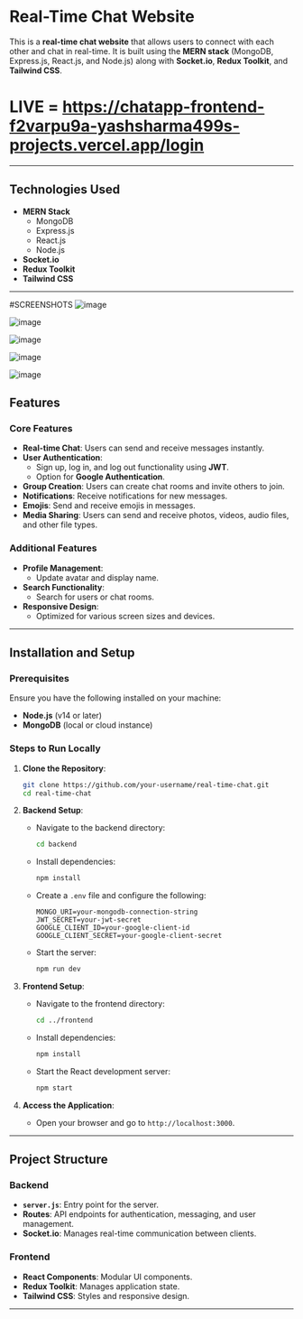 # Real-Time Chat Website

This is a **real-time chat website** that allows users to connect with each other and chat in real-time. It is built using the **MERN stack** (MongoDB, Express.js, React.js, and Node.js) along with **Socket.io**, **Redux Toolkit**, and **Tailwind CSS**.
# LIVE = https://chatapp-frontend-f2varpu9a-yashsharma499s-projects.vercel.app/login
---

## Technologies Used
- **MERN Stack**
  - MongoDB
  - Express.js
  - React.js
  - Node.js
- **Socket.io**
- **Redux Toolkit**
- **Tailwind CSS**

---
#SCREENSHOTS
![image](https://github.com/user-attachments/assets/6078b1e9-a552-41fb-ae2d-f79bb8838354)

![image](https://github.com/user-attachments/assets/eb110b48-b21f-442b-8ed7-298e3958399c)

![image](https://github.com/user-attachments/assets/a3c89147-2a08-44a1-ac3e-a98ce0781892)

![image](https://github.com/user-attachments/assets/6929d8d7-96d5-4a57-9380-79c1e6ec75b5)

![image](https://github.com/user-attachments/assets/6e656128-3cde-4178-bfa9-4114910cf243)














## Features

### Core Features
- **Real-time Chat**: Users can send and receive messages instantly.
- **User Authentication**:
  - Sign up, log in, and log out functionality using **JWT**.
  - Option for **Google Authentication**.
- **Group Creation**: Users can create chat rooms and invite others to join.
- **Notifications**: Receive notifications for new messages.
- **Emojis**: Send and receive emojis in messages.
- **Media Sharing**: Users can send and receive photos, videos, audio files, and other file types.

### Additional Features
- **Profile Management**:
  - Update avatar and display name.
- **Search Functionality**:
  - Search for users or chat rooms.
- **Responsive Design**:
  - Optimized for various screen sizes and devices.

---

## Installation and Setup

### Prerequisites
Ensure you have the following installed on your machine:
- **Node.js** (v14 or later)
- **MongoDB** (local or cloud instance)

### Steps to Run Locally

1. **Clone the Repository**:
   ```bash
   git clone https://github.com/your-username/real-time-chat.git
   cd real-time-chat
   ```

2. **Backend Setup**:
   - Navigate to the backend directory:
     ```bash
     cd backend
     ```
   - Install dependencies:
     ```bash
     npm install
     ```
   - Create a `.env` file and configure the following:
     ```env
     MONGO_URI=your-mongodb-connection-string
     JWT_SECRET=your-jwt-secret
     GOOGLE_CLIENT_ID=your-google-client-id
     GOOGLE_CLIENT_SECRET=your-google-client-secret
     ```
   - Start the server:
     ```bash
     npm run dev
     ```

3. **Frontend Setup**:
   - Navigate to the frontend directory:
     ```bash
     cd ../frontend
     ```
   - Install dependencies:
     ```bash
     npm install
     ```
   - Start the React development server:
     ```bash
     npm start
     ```

4. **Access the Application**:
   - Open your browser and go to `http://localhost:3000`.

---

## Project Structure

### Backend
- **`server.js`**: Entry point for the server.
- **Routes**: API endpoints for authentication, messaging, and user management.
- **Socket.io**: Manages real-time communication between clients.

### Frontend
- **React Components**: Modular UI components.
- **Redux Toolkit**: Manages application state.
- **Tailwind CSS**: Styles and responsive design.

---
